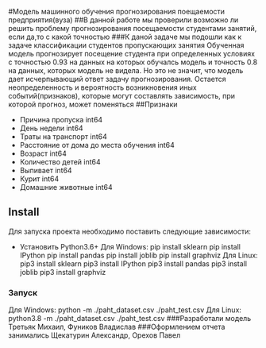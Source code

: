 #Модель машинного обучения прогнозирования поещаемости предприятия(вуза)
##В данной работе мы проверили возможно ли решить проблему прогнозирования посещаемости студентами занятий, если да,то с какой точностью
###К даной задаче мы подошли как к задаче классификации студентов пропускающих занятия
Обученная модель прогнозирует посещение студента при определенных условиях с точностью 0.93 на данных на которых обучалсь модель
и точность 0.8 на данных, которых модель не видела. Но это не значит, что модель дает исчерпывающий ответ задачу прогнозирования. Остается неопределенность и вероятность возникновения иных событий(признаков), которые могут составлять зависимость, при которой прогноз, может поменяться
##Признаки
* Причина пропуска int64
* День недели int64
* Траты на транспорт int64
* Расстояние от дома до места обучения int64
* Возраст int64
* Количество детей int64
* Выпивает int64
* Курит int64
* Домашние животные int64
## Install
Для запуска проекта необходимо поставить следующие зависимости:
* Установить Python3.6+
Для Windows:
pip install sklearn
pip install IPython
pip install pandas
pip install joblib
pip install graphviz
Для Linux:
pip3 install sklearn
pip3 install IPython
pip3 install pandas
pip3 install joblib
pip3 install graphviz
### Запуск
Для Windows:
python -m ./paht_dataset.csv ./paht_test.csv
Для Linux:
python3.8 -m ./paht_dataset.csv ./paht_test.csv
###Разработали модель
Третьяк Михаил, Фуников Владислав
###Оформлением отчета занимались
Щекатурин Александр, Орехов Павел
